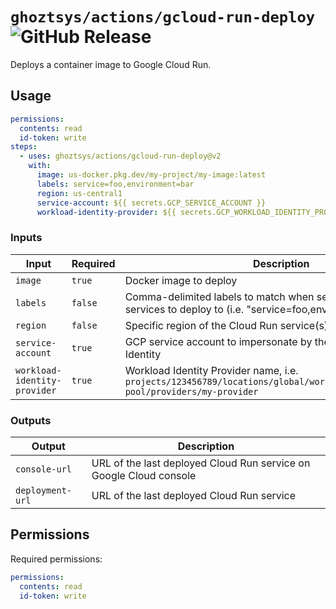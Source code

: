 # `ghoztsys/actions/gcloud-run-deploy` ![GitHub Release](https://img.shields.io/github/v/release/ghoztsys/actions?label=latest)

Deploys a container image to Google Cloud Run.

## Usage

```yml
permissions:
  contents: read
  id-token: write
steps:
  - uses: ghoztsys/actions/gcloud-run-deploy@v2
    with:
      image: us-docker.pkg.dev/my-project/my-image:latest
      labels: service=foo,environment=bar
      region: us-central1
      service-account: ${{ secrets.GCP_SERVICE_ACCOUNT }}
      workload-identity-provider: ${{ secrets.GCP_WORKLOAD_IDENTITY_PROVIDER }}
```

### Inputs

| Input | Required | Description |
| ----- | -------- | ----------- |
| `image` | `true` | Docker image to deploy |
| `labels` | `false` | Comma-delimited labels to match when searching for Cloud Run services to deploy to (i.e. "service=foo,environment=bar") |
| `region` | `false` | Specific region of the Cloud Run service(s) to deploy to |
| `service-account` | `true` | GCP service account to impersonate by the current Workload Identity |
| `workload-identity-provider` | `true` | Workload Identity Provider name, i.e. `projects/123456789/locations/global/workloadIdentityPools/my-pool/providers/my-provider` |

### Outputs

| Output | Description |
| ------ | ----------- |
| `console-url` | URL of the last deployed Cloud Run service on Google Cloud console |
| `deployment-url` | URL of the last deployed Cloud Run service |

## Permissions

Required permissions:

```yml
permissions:
  contents: read
  id-token: write
```
